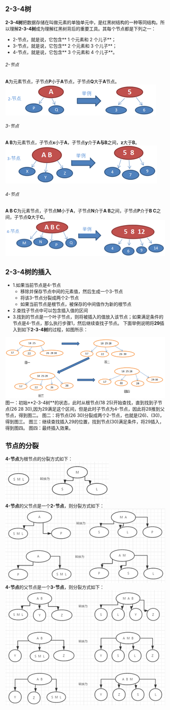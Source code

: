 ## 2-3-4树  
**2-3-4树**把数据存储在叫做元素的单独单元中，是红黑树结构的一种等同结构。所以理解**2-3-4树**成为理解红黑树背后的重要工具。其每个节点都是下列之一：
- 2-节点，就是说，它包含** 1 个元素和 2 个儿子**；
- 3-节点，就是说，它包含** 2 个元素和 3 个儿子**；
- 4-节点，就是说，它包含** 3 个元素和 4 个儿子**。

###### 2-节点  
**A**为元素节点，子节点**P**小于**A**节点，子节点**Q**大于**A**节点。  
<img src="https://github.com/weeklynote/weeklymd/blob/master/images/2_tree_struct.png?raw=true" alt="screenshot" title="screenshot" />
###### 3-节点  
**A B**为元素节点，子节点**x**小于**A**，子节点**y**介于**A与B**之间，**z**大于**B**。  
<img src="https://github.com/weeklynote/weeklymd/blob/master/images/3_tree_struct.png?raw=true" alt="screenshot" title="screenshot" />
###### 4-节点  
**A B C**为元素节点，子节点**M**小于**A**，子节点**N**介于**A B**之间，子节点**P**介于**B C**之间，子节点**Q**大于**C**。  
<img src="https://github.com/weeklynote/weeklymd/blob/master/images/4_tree_struct.png?raw=true" alt="screenshot" title="screenshot" />
## 2-3-4树的插入  
- 1.如果当前节点是4-节点
  - 移除并保存节点中间的元素值，然后生成一个3-节点
  - 将该3-节点分裂成两个2-节点
  - 如果当前节点是根节点，被保存的中间值作为新的根节点
- 2.查找子节点中可以包含插入值的区间
- 3.找到的节点是一个叶子节点，则将被插入的值放入该节点；如果满足条件的节点是4-节点，那么执行步骤1，然后继续查找子节点。
下面举例说明将**29**插入到如下**2-3-4树**的过程，如图所示：
<img src="https://github.com/weeklynote/weeklymd/blob/master/images/demo_234.png?raw=true" alt="screenshot" title="screenshot" />
图一：初始**2-3-4树**的状态，此时从根节点(18 25)开始查找，直到找到子节点(26 28 30),因为29满足这个区间，但是此时子节点为4-节点，因此将28推到父节点，得到图二。
图二：将节点(26 30)分裂成两个2-节点，也就是(26)、(30)，得到图三。
图三：继续查找插入29的位置，找到节点(30)满足条件，将29插入，得到图四。
图四：最终插入效果。

## 节点的分裂  
**4-节点**为根节点的分裂方式如下：  
<img src="https://github.com/weeklynote/weeklymd/blob/master/images/no_root.png?raw=true" alt="screenshot" title="screenshot" />  
**4-节点**的父节点是一个**2-节点**，则分裂方式如下：  
<img src="https://github.com/weeklynote/weeklymd/blob/master/images/p_two.png?raw=true" alt="screenshot" title="screenshot" />  
**4-节点**的父节点是一个**3-节点**，则分裂方式如下：  
<img src="https://github.com/weeklynote/weeklymd/blob/master/images/p_three.png?raw=true" alt="screenshot" title="screenshot" />  
























